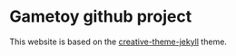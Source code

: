 # Gametoy github project

This website is based on the [creative-theme-jekyll](https://volny.github.io/creative-theme-jekyll) theme.
